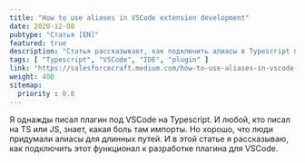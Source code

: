 ```yaml
---
title: "How to use aliases in VSCode extension development"
date: 2020-12-08
pubtype: "Статья [EN]"
featured: true
description: "Статья рассказывает, как подключить алиасы в Typescript при разработке плагинов для VSCode."
tags: [ "Typescript", "VSCode", "IDE", "plugin" ]
link: "https://salesforcecraft.medium.com/how-to-use-aliases-in-vscode-extension-development-1e7a18588623"
weight: 400
sitemap:
  priority : 0.8
---
```


Я однажды писал плагин под VSCode на Typescript. И любой, кто писал на TS или JS, знает, какая боль там импорты. Но хорошо, что люди придумали алиасы для длинных путей. И в этой статье я рассказываю, как подключить этот функционал к разработке плагина для VSCode.
